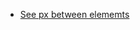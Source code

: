 - [See px between elememts](https://chromewebstore.google.com/detail/designer-tools/jiiidpmjdakhbgkbdchmhmnfbdebfnhp)
